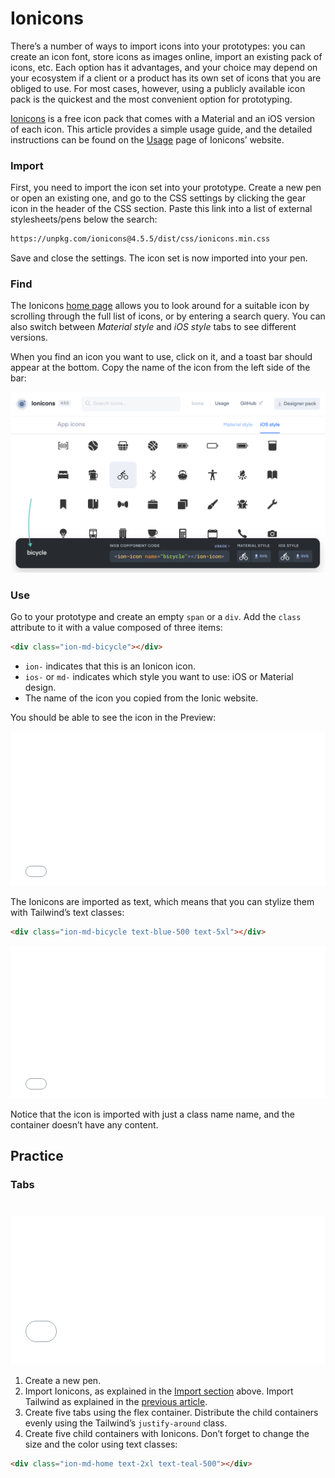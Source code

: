 # Ionicons

There’s a number of ways to import icons into your prototypes: you can create an icon font, store icons as images online, import an existing pack of icons, etc. Each option has it advantages, and your choice may depend on your ecosystem if a client or a product has its own set of icons that you are obliged to use. For most cases, however, using a publicly available icon pack is the quickest and the most convenient option for prototyping.

[Ionicons](https://ionicons.com) is a free icon pack that comes with a Material and an iOS version of each icon. This article provides a simple usage guide, and the detailed instructions can be found on the [Usage](https://ionicons.com/usage) page of Ionicons’ website.

### Import

First, you need to import the icon set into your prototype. Create a new pen or open an existing one, and go to the CSS settings by clicking the gear icon in the header of the CSS section. Paste this link into a list of external stylesheets/pens below the search:

```html
https://unpkg.com/ionicons@4.5.5/dist/css/ionicons.min.css
```

Save and close the settings. The icon set is now imported into your pen. 

### Find

The Ionicons [home page](https://ionicons.com) allows you to look around for a suitable icon by scrolling through the full list of icons, or by entering a search query. You can also switch between *Material style* and *iOS style* tabs to see different versions.

When you find an icon you want to use, click on it, and a toast bar should appear at the bottom. Copy the name of the icon from the left side of the bar:

![screenshot of Ionicons website UI with an icon selected](./../media/ionicons-ef6c1f66-f3cc-4b2a-8502-96a4b72316d6.png)

### Use

Go to your prototype and create an empty `span` or a `div`. Add the `class` attribute to it with a value composed of three items:

```html
<div class="ion-md-bicycle"></div>
```

- `ion-` indicates that this is an Ionicon icon.
- `ios-` or `md-` indicates which style you want to use: iOS or Material design.
- The name of the icon you copied from the Ionic website.

You should be able to see the icon in the Preview:

<iframe height="247" style="width: 100%;" scrolling="no" title="Ionicons—init" src="//codepen.io/andgordy/embed/QRKExm/?height=247&theme-id=36403&default-tab=result" frameborder="no" allowtransparency="true" allowfullscreen="true">
  See the Pen <a href='https://codepen.io/andgordy/pen/QRKExm/'>Ionicons—init</a> by And Gordy
  (<a href='https://codepen.io/andgordy'>@andgordy</a>) on <a href='https://codepen.io'>CodePen</a>.
</iframe>

The Ionicons are imported as text, which means that you can stylize them with Tailwind’s text classes:

```html
<div class="ion-md-bicycle text-blue-500 text-5xl"></div>
```

<iframe height="244" style="width: 100%;" scrolling="no" title="Ionicons—stylized" src="//codepen.io/andgordy/embed/LoRZXV/?height=244&theme-id=36403&default-tab=result" frameborder="no" allowtransparency="true" allowfullscreen="true">
  See the Pen <a href='https://codepen.io/andgordy/pen/LoRZXV/'>Ionicons—stylized</a> by And Gordy
  (<a href='https://codepen.io/andgordy'>@andgordy</a>) on <a href='https://codepen.io'>CodePen</a>.
</iframe>

Notice that the icon is imported with just a class name name, and the container doesn’t have any content.

## Practice

### Tabs

<iframe height="238" style="width: 100%; margin-top: 24px;" scrolling="no" title="Ionicons—Task 1" src="//codepen.io/andgordy/embed/WBXXQZ/?height=238&theme-id=36403&default-tab=result" frameborder="no" allowtransparency="true" allowfullscreen="true">
  See the Pen <a href='https://codepen.io/andgordy/pen/WBXXQZ/'>Ionicons—Task 1</a> by And Gordy
  (<a href='https://codepen.io/andgordy'>@andgordy</a>) on <a href='https://codepen.io'>CodePen</a>.
</iframe>

1. Create a new pen.
2. Import Ionicons, as explained in the [Import section](#import) above. Import Tailwind as explained in the [previous article](./#importing).
3. Create five tabs using the flex container. Distribute the child containers evenly using the Tailwind’s `justify-around` class.
4. Create five child containers with Ionicons. Don’t forget to change the size and the color using text classes:

```html
<div class="ion-md-home text-2xl text-teal-500"></div>
```